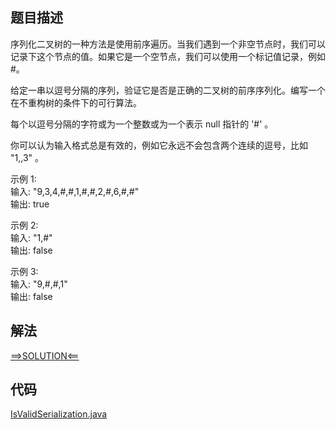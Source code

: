## 题目描述

序列化二叉树的一种方法是使用前序遍历。当我们遇到一个非空节点时，我们可以记录下这个节点的值。如果它是一个空节点，我们可以使用一个标记值记录，例如 #。

给定一串以逗号分隔的序列，验证它是否是正确的二叉树的前序序列化。编写一个在不重构树的条件下的可行算法。

每个以逗号分隔的字符或为一个整数或为一个表示 null 指针的 '#' 。

你可以认为输入格式总是有效的，例如它永远不会包含两个连续的逗号，比如 "1,,3" 。

示例 1:
<br>输入: "9,3,4,#,#,1,#,#,2,#,6,#,#"
<br>输出: true

示例 2:
<br>输入: "1,#"
<br>输出: false

示例 3:
<br>输入: "9,#,#,1"
<br>输出: false

## 解法

[==>SOLUTION<==](https://leetcode-cn.com/problems/verify-preorder-serialization-of-a-binary-tree/solution/yan-zheng-er-cha-shu-de-qian-xu-xu-lie-h-jghn/)

## 代码

[IsValidSerialization.java](https://github.com/Marshal7cc/leetcode-java/blob/master/src/stack/IsValidSerialization.java)

